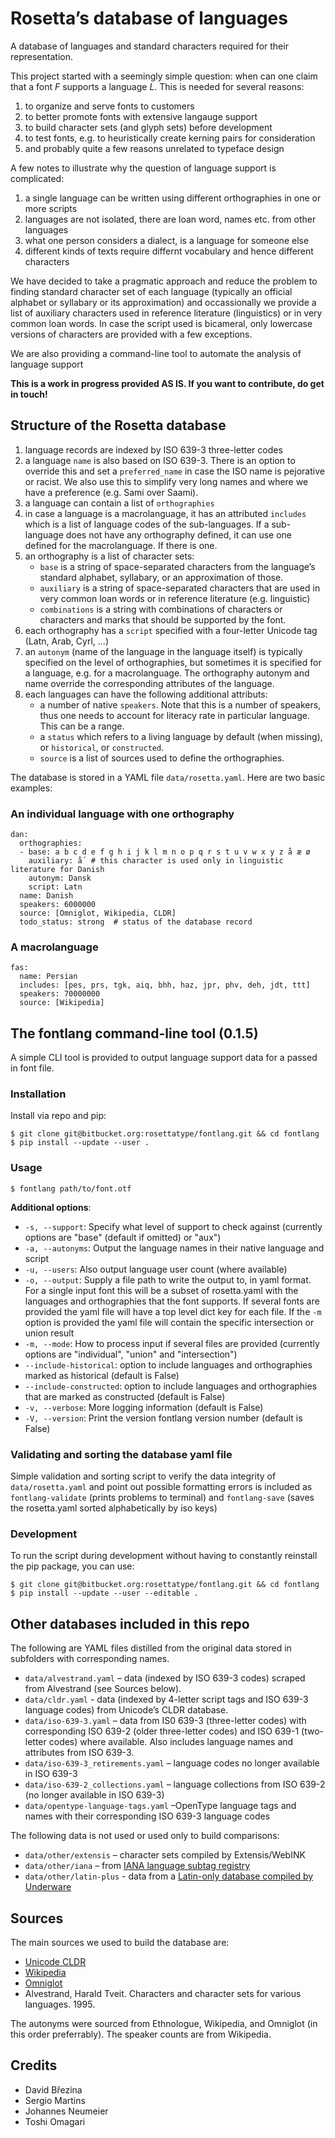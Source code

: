 # Rosetta’s database of languages

A database of languages and standard characters required for their representation.

This project started with a seemingly simple question: when can one claim that a font *F* supports a language *L*. This is needed for several reasons:

1. to organize and serve fonts to customers
2. to better promote fonts with extensive langauge support
3. to build character sets (and glyph sets) before development
4. to test fonts, e.g. to heuristically create kerning pairs for consideration
5. and probably quite a few reasons unrelated to typeface design

A few notes to illustrate why the question of language support is complicated:

1. a single language can be written using different orthographies in one or more scripts
2. languages are not isolated, there are loan word, names etc. from other languages
3. what one person considers a dialect, is a language for someone else
4. different kinds of texts require differnt vocabulary and hence different characters

We have decided to take a pragmatic approach and reduce the problem to finding standard character set of each language (typically an official alphabet or syllabary or its approximation) and occassionally we provide a list of auxiliary characters used in reference literature (linguistics) or in very common loan words. In case the script used is bicameral, only lowercase versions of characters are provided with a few exceptions.

We are also providing a command-line tool to automate the analysis of language support

**This is a work in progress provided AS IS. If you want to contribute, do get in touch!**

## Structure of the Rosetta database

1. language records are indexed by ISO 639-3 three-letter codes
2. a language `name` is also based on ISO 639-3. There is an option to override this and set a `preferred_name` in case the ISO name is pejorative or racist. We also use this to simplify very long names and where we have a preference (e.g. Sami over Saami).
3. a language can contain a list of `orthographies`
4. in case a language is a macrolanguage, it has an attributed `includes` which is a list of language codes of the sub-languages. If a sub-language does not have any orthography defined, it can use one defined for the macrolanguage. If there is one.
5. an orthography is a list of character sets:
	- `base` is a string of space-separated characters from the language’s standard alphabet, syllabary, or an approximation of those.
	- `auxiliary` is a string of space-separated characters that are used in very common loan words or in reference literature (e.g. linguistic)
	- `combinations` is a string with combinations of characters or characters and marks that should be supported by the font.
6. each orthography has a `script` specified with a four-letter Unicode tag (Latn, Arab, Cyrl, …)
7. an `autonym` (name of the language in the language itself) is typically specified on the level of orthographies, but sometimes it is specified for a language, e.g. for a macrolanguage. The orthography autonym and name override the corresponding attributes of the language.
8. each languages can have the following additional attributs:
	- a number of native `speakers`. Note that this is a number of speakers, thus one needs to account for literacy rate in particular language. This can be a range.
	- a `status` which refers to a living language by default (when missing), or `historical`, or `constructed`.
	- `source` is a list of sources used to define the orthographies.

The database is stored in a YAML file `data/rosetta.yaml`. Here are two basic examples:

### An individual language with one orthography

```
dan:
  orthographies:
  - base: a b c d e f g h i j k l m n o p q r s t u v w x y z å æ ø
    auxiliary: ǻ  # this character is used only in linguistic literature for Danish
    autonym: Dansk
    script: Latn
  name: Danish
  speakers: 6000000
  source: [Omniglot, Wikipedia, CLDR]
  todo_status: strong  # status of the database record
```

### A macrolanguage

```
fas:
  name: Persian
  includes: [pes, prs, tgk, aiq, bhh, haz, jpr, phv, deh, jdt, ttt]
  speakers: 70000000
  source: [Wikipedia]
```

## The fontlang command-line tool (0.1.5)

A simple CLI tool is provided to output language support data for a passed in font file.

### Installation

Install via repo and pip:

```
$ git clone git@bitbucket.org:rosettatype/fontlang.git && cd fontlang
$ pip install --update --user .
```

### Usage

`$ fontlang path/to/font.otf`

**Additional options**:

- `-s, --support`: Specify what level of support to check against (currently options are "base" (default if omitted) or "aux")
- `-a, --autonyms`: Output the language names in their native language and script
- `-u, --users`: Also output language user count (where available)
- `-o, --output`: Supply a file path to write the output to, in yaml format. For a single input font this will be a subset of rosetta.yaml with the languages and orthographies that the font supports. If several fonts are provided the yaml file will have a top level dict key for each file. If the `-m` option is provided the yaml file will contain the specific intersection or union result
- `-m, --mode`: How to process input if several files are provided (currently options are "individual", "union" and "intersection")
- `--include-historical`: option to include languages and orthographies marked as historical (default is False)
- `--include-constructed`: option to include languages and orthographies that are marked as constructed (default is False)
- `-v, --verbose`: More logging information (default is False)
- `-V, --version`: Print the version fontlang version number (default is False)

### Validating and sorting the database yaml file

Simple validation and sorting script to verify the data integrity of `data/rosetta.yaml` and point out possible formatting errors is included as `fontlang-validate` (prints problems to terminal) and `fontlang-save` (saves the rosetta.yaml sorted alphabetically by iso keys)

### Development

To run the script during development without having to constantly reinstall the pip package, you can use:

```
$ git clone git@bitbucket.org:rosettatype/fontlang.git && cd fontlang
$ pip install --update --user --editable .
```

## Other databases included in this repo

The following are YAML files distilled from the original data stored in subfolders with corresponding names.

- `data/alvestrand.yaml` – data (indexed by ISO 639-3 codes) scraped from Alvestrand (see Sources below).
- `data/cldr.yaml` - data (indexed by 4-letter script tags and ISO 639-3 language codes) from Unicode’s CLDR database.
- `data/iso-639-3.yaml` – data from IS0 639-3 (three-letter codes) with corresponding ISO 639-2 (older three-letter codes) and ISO 639-1 (two-letter codes) where available. Also includes language names and attributes from ISO 639-3.
- `data/iso-639-3_retirements.yaml` – language codes no longer available in ISO 639-3
- `data/iso-639-2_collections.yaml` – language collections from ISO 639-2 (no longer available in ISO 639-3)
- `data/opentype-language-tags.yaml` –OpenType language tags and names with their corresponding ISO 639-3 language codes

The following data is not used or used only to build comparisons:

- `data/other/extensis` – character sets compiled by Extensis/WebINK
- `data/other/iana` – from [IANA language subtag registry](https://www.iana.org/assignments/lang-subtags-templates/lang-subtags-templates.xhtml)
- `data/other/latin-plus` - data from a [Latin-only database compiled by Underware](https://underware.nl/latin_plus/)

## Sources

The main sources we used to build the database are:

- [Unicode CLDR](http://unicode.org)
- [Wikipedia](http://wikipedia.org)
- [Omniglot](http://omniglot.com)
- Alvestrand, Harald Tveit. Characters and character sets for various languages. 1995.

The autonyms were sourced from Ethnologue, Wikipedia, and Omniglot (in this order preferrably). The speaker counts are from Wikipedia.

## Credits

- David Březina  
- Sergio Martins  
- Johannes Neumeier
- Toshi Omagari
